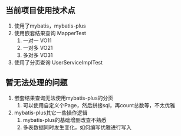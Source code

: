 ## 当前项目使用技术点
1. 使用了mybatis，mybatis-plus
2. 使用嵌套结果查询 MapperTest
   1. 一对一 VO11
   2. 一对多 VO21
   3. 多对多 VO31
3. 使用了分页查询 UserServiceImplTest

## 暂无法处理的问题
1. 嵌套结果查询无法使用mybatis-plus的分页
   1. 可以使用自定义个Page，然后拼接sql，再count总数等，不太优雅
2. mybatis-plus其它一些操作逻辑
   1. mybatis-plus的基础增删改查不熟悉
   2. 多表数据同时发生变化，如何编写优雅进行写入